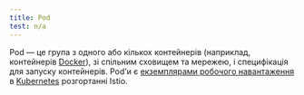 ```yaml
---
title: Pod
test: n/a
---
```


Pod — це група з одного або кількох контейнерів (наприклад, контейнерів [Docker](https://www.docker.com/)), зі спільним сховищем та мережею, і специфікація для запуску контейнерів. Podʼи є [екземплярами робочого навантаження](/docs/reference/glossary/#workload-instance) в [Kubernetes](https://kubernetes.io/docs/concepts/workloads/pods/pod-overview/) розгортанні Istio.
